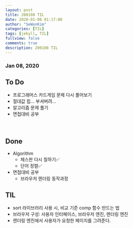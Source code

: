 ```yaml
---
layout: post
title: 200108 TIL 
date: 2020-01-08 01:17:00
author: "SeWonKim"
categories: [TIL]
tags: [jekyll, TIL]
fullview: false
comments: true
description: 200108 TIL
---
```


### Jan 08, 2020


## To Do
- 프로그래머스 카드게임 문제 다시 풀어보기
- 절대값 힙... 부셔버려...
- 알고리즘 문제 풀기
- 면접대비 공부 

　
## Done
- Algorithm
    - 체스판 다시 칠하기✅
    - 단어 정렬✅
- 면접대비 공부 
    - 브라우저 렌더링 동작과정
    


## TIL
- sort 라이브러리 사용 시, 비교 기준 comp 함수 만드는 법
- 브라우저 구성: 사용자 인터페이스, 브라우저 엔진, 렌더링 엔진
- 렌더링 엔진에서 사용자가 요청한 페이지를 그려준다.
　